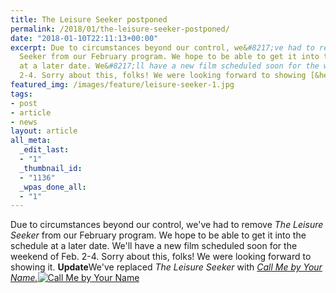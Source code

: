 ```yaml
---
title: The Leisure Seeker postponed
permalink: /2018/01/the-leisure-seeker-postponed/
date: "2018-01-10T22:11:13+00:00"
excerpt: Due to circumstances beyond our control, we&#8217;ve had to remove The Leisure
  Seeker from our February program. We hope to be able to get it into the schedule
  at a later date. We&#8217;ll have a new film scheduled soon for the weekend of Feb.
  2-4. Sorry about this, folks! We were looking forward to showing [&hellip;]
featured_img: /images/feature/leisure-seeker-1.jpg
tags:
- post
- article
- news
layout: article
all_meta:
  _edit_last:
  - "1"
  _thumbnail_id:
  - "1136"
  _wpas_done_all:
  - "1"
---
```


Due to circumstances beyond our control, we've had to remove *The Leisure Seeker* from our February program. We hope to be able to get it into the schedule at a later date. We'll have a new film scheduled soon for the weekend of Feb. 2-4. Sorry about this, folks! We were looking forward to showing it. **Update**We've replaced *The Leisure Seeker* with [*Call Me by Your Name.*](http://evanstheatre.ca/movie/call-me-by-your-name/)[![Call Me by Your Name](http://evanstheatre.ca/wp-content/uploads/2018/01/call-me-by-your-name-300x169.jpg)](https://evanstheatre.ca/movie/call-me-by-your-name)